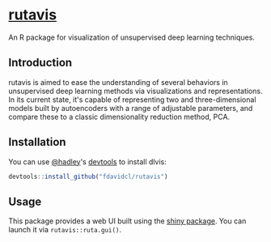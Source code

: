 # [rutavis](http://fdavidcl.me/rutavis)

An R package for visualization of unsupervised deep learning techniques.

## Introduction

rutavis is aimed to ease the understanding of several behaviors in unsupervised deep learning methods via visualizations and representations. In its current state, it's capable of representing two and three-dimensional models built by autoencoders with a range of adjustable parameters, and compare these to a classic dimensionality reduction method, PCA.

## Installation

You can use [@hadley](https://github.com/hadley)'s [devtools](https://cran.r-project.org/web/packages/devtools/index.html) to install dlvis:

~~~r
devtools::install_github("fdavidcl/rutavis")
~~~


## Usage

This package provides a web UI built using the [shiny package](https://cran.r-project.org/web/packages/shiny/). You can launch it via `rutavis::ruta.gui()`.
